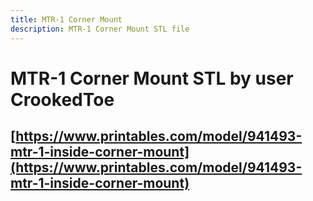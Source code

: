```yaml
---
title: MTR-1 Corner Mount
description: MTR-1 Corner Mount STL file
---
```

# MTR-1 Corner Mount STL by user CrookedToe

## [https://www.printables.com/model/941493-mtr-1-inside-corner-mount](https://www.printables.com/model/941493-mtr-1-inside-corner-mount)